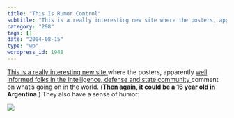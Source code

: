 ```yaml
---
title: "This Is Rumor Control"
subtitle: "This is a really interesting new site where the posters, apparentl..."
category: "298"
tags: []
date: "2004-08-15"
type: "wp"
wordpress_id: 1948
---
```

[This is a really interesting new site ](http://thisisrumorcontrol.org/)where the posters, apparently [well informed folks in the intelligence, defense and state community ](http://www.thisisrumorcontrol.org/welcome)comment on what’s going on in the world. (**Then again, it could be a 16 year old in Argentina**.)
They also have a sense of humor: 

![](https://i0.wp.com/thisisrumorcontrol.org/files/cartoon-8-15.png?w=584)